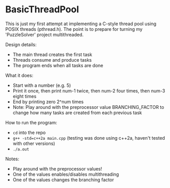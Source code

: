 # BasicThreadPool
This is just my first attempt at implementing a C-style thread pool using POSIX threads (pthread.h). 
The point is to prepare for turning my 'PuzzleSolver' project multithreaded.

Design details:  
- The main thread creates the first task
- Threads consume and produce tasks
- The program ends when all tasks are done

What it does:
- Start with a number (e.g. 5)
- Print it once, then print num-1 twice, then num-2 four times, then num-3 eight times
- End by printing zero 2^num times
- Note: Play around with the preprocessor value BRANCHING_FACTOR to change how many tasks are created from each previous task

How to run the program:
- `cd` into the repo
- `g++ -std=c++2a main.cpp` (testing was done using c++2a, haven't tested with other versions)
- `./a.out`

Notes:
- Play around with the preprocessor values!
- One of the values enables/disables multithreading
- One of the values changes the branching factor
